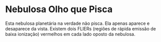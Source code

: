# Nebulosa Olho que Pisca

Esta nebulosa planetária na verdade não pisca. Ela apenas aparece e desaparece
da vista. Existem dois FLIERs (regiões de rápida emissão de baixa ionização)
vermelhos em cada lado oposto da nebulosa.
